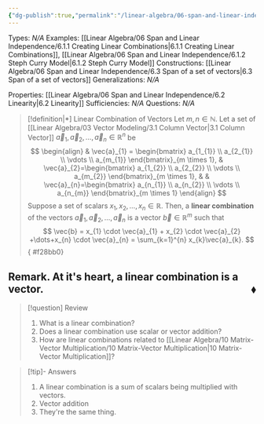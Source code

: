 ```yaml
---
{"dg-publish":true,"permalink":"/linear-algebra/06-span-and-linear-independence/6-1-linear-combination-of-vectors/","tags":["Type/Definition","Topic/Linear_Algebra"]}
---
```


Types: *N/A*
Examples: [[Linear Algebra/06 Span and Linear Independence/6.1.1 Creating Linear Combinations\|6.1.1 Creating Linear Combinations]], [[Linear Algebra/06 Span and Linear Independence/6.1.2 Steph Curry Model\|6.1.2 Steph Curry Model]]
Constructions: [[Linear Algebra/06 Span and Linear Independence/6.3 Span of a set of vectors\|6.3 Span of a set of vectors]]
Generalizations: *N/A*

Properties: [[Linear Algebra/06 Span and Linear Independence/6.2 Linearity\|6.2 Linearity]]
Sufficiencies: *N/A*
Questions: *N/A*

> [!definition|*] Linear Combination of Vectors
> Let $m, n \in \mathbb{N}$. Let a set of [[Linear Algebra/03 Vector Modeling/3.1 Column Vector\|3.1 Column Vector]]  $\vec{a}_{1}, \vec{a}_{2}, \dots, \vec{a}_{n} \in \mathbb{R}^{n}$ be 
> $$
> \begin{align}
>  & \vec{a}_{1} = \begin{bmatrix}
> a_{1_{1}} \\
> a_{2_{1}} \\
> \vdots \\
> a_{m_{1}}
> \end{bmatrix}_{m \times 1}, & \vec{a}_{2}=\begin{bmatrix}
> a_{1_{2}} \\
> a_{2_{2}} \\
> \vdots \\
> a_{m_{2}}
> \end{bmatrix}_{m \times 1}, &  & \vec{a}_{n}=\begin{bmatrix}
> a_{n_{1}} \\
> a_{n_{2}} \\
> \vdots \\
> a_{n_{m}}
> \end{bmatrix}_{m \times 1}
> \end{align}
> $$
> Suppose a set of scalars $x_{1},x_{2},\dots,x_{n} \in \mathbb{R}$. Then, a **linear combination** of the vectors $\vec{a}_{1},\vec{a}_{2},\dots,\vec{a}_{n}$ is a vector $\vec{b} \in \mathbb{R}^{m}$ such that
> $$
> \vec{b} = x_{1} \cdot \vec{a}_{1} + x_{2} \cdot \vec{a}_{2} +\dots+x_{n} \cdot \vec{a}_{n} = \sum_{k=1}^{n} x_{k}\vec{a}_{k}.
> $$
{ #f28bb0}


**Remark.** At it's heart, a **linear combination** is a vector. 
 <span style='float:right;'>$\blacklozenge$</span>
 ---
> [!question] Review
> 1. What is a linear combination?
> 2. Does a linear combination use scalar or vector addition?
> 3. How are linear combinations related to [[Linear Algebra/10 Matrix-Vector Multiplication/10 Matrix-Vector Multiplication\|10 Matrix-Vector Multiplication]]?

> [!tip]- Answers 
> 1. A linear combination is a sum of scalars being multiplied with vectors.
> 2. Vector addition
> 3. They're the same thing.